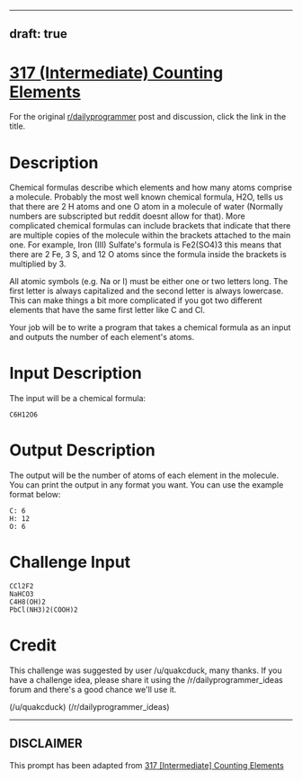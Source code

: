 ---
draft: true
----

# [317 (Intermediate) Counting Elements](https://www.reddit.com/r/dailyprogrammer/comments/6eerfk/20170531_challenge_317_intermediate_counting/)

For the original [r/dailyprogrammer](https://www.reddit.com/r/dailyprogrammer/) post and discussion, click the link in the title.

# Description
Chemical formulas describe which elements and how many atoms comprise a molecule. Probably the most well known chemical formula, H2O, tells us that there are 2 H atoms and one O atom in a molecule of water (Normally numbers are subscripted but reddit doesnt allow for that). More complicated chemical formulas can include brackets that indicate that there are multiple copies of the molecule within the brackets attached to the main one. For example, Iron (III) Sulfate's formula is Fe2(SO4)3 this means that there are 2 Fe, 3 S, and 12 O atoms since the formula inside the brackets is multiplied by 3.

All atomic symbols (e.g. Na or I) must be either one or two letters long. The first letter is always capitalized and the second letter is always lowercase. This can make things a bit more complicated if you got two different elements that have the same first letter like C and Cl. 

Your job will be to write a program that takes a chemical formula as an input and outputs the number of each element's atoms.

# Input Description
The input will be a chemical formula:


```
C6H12O6
```
# Output Description
The output will be the number of atoms of each element in the molecule. You can print the output in any format you want. You can use the example format below:


```
C: 6
H: 12
O: 6
```
# Challenge Input

```
CCl2F2
NaHCO3
C4H8(OH)2
PbCl(NH3)2(COOH)2
```
# Credit
This challenge was suggested by user /u/quakcduck, many thanks. If you have a challenge idea, please share it using the /r/dailyprogrammer_ideas forum and there's a good chance we'll use it.

(/u/quakcduck)
(/r/dailyprogrammer_ideas)

----
## **DISCLAIMER**
This prompt has been adapted from [317 [Intermediate] Counting Elements](https://www.reddit.com/r/dailyprogrammer/comments/6eerfk/20170531_challenge_317_intermediate_counting/
)
